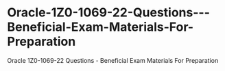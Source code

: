 # Oracle-1Z0-1069-22-Questions---Beneficial-Exam-Materials-For-Preparation
Oracle 1Z0-1069-22 Questions - Beneficial Exam Materials For Preparation
